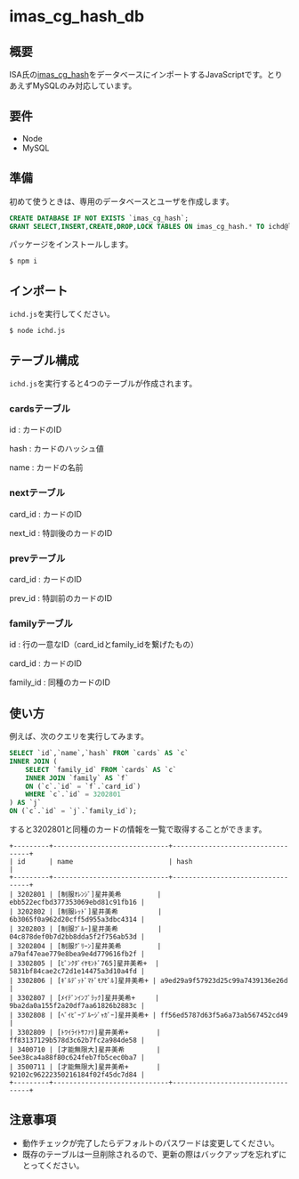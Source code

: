 # imas_cg_hash_db

## 概要

ISA氏の[imas_cg_hash](https://github.com/isaisstillalive/imas_cg_hash)をデータベースにインポートするJavaScriptです。とりあえずMySQLのみ対応しています。

## 要件

- Node
- MySQL

## 準備

初めて使うときは、専用のデータベースとユーザを作成します。

```sql
CREATE DATABASE IF NOT EXISTS `imas_cg_hash`;
GRANT SELECT,INSERT,CREATE,DROP,LOCK TABLES ON imas_cg_hash.* TO ichd@localhost IDENTIFIED BY 'EEXvM/Yc';
```

パッケージをインストールします。

```console
$ npm i
```

## インポート

`ichd.js`を実行してください。

```console
$ node ichd.js
```

## テーブル構成

`ichd.js`を実行すると4つのテーブルが作成されます。

### cardsテーブル

id
: カードのID

hash
: カードのハッシュ値

name
: カードの名前

### nextテーブル

card_id
: カードのID

next_id
: 特訓後のカードのID

### prevテーブル

card_id
: カードのID

prev_id
: 特訓前のカードのID

### familyテーブル

id
: 行の一意なID（card_idとfamily_idを繋げたもの）

card_id
: カードのID

family_id
: 同種のカードのID

## 使い方

例えば、次のクエリを実行してみます。

```sql
SELECT `id`,`name`,`hash` FROM `cards` AS `c`
INNER JOIN (
    SELECT `family_id` FROM `cards` AS `c`
    INNER JOIN `family` AS `f`
    ON (`c`.`id` = `f`.`card_id`)
    WHERE `c`.`id` = 3202801
) AS `j`
ON (`c`.`id` = `j`.`family_id`);
```

すると3202801と同種のカードの情報を一覧で取得することができます。

```console
+---------+-----------------------------+----------------------------------+
| id      | name                        | hash                             |
+---------+-----------------------------+----------------------------------+
| 3202801 | [制服ｵﾚﾝｼﾞ]星井美希         | ebb522ecfbd377353069ebd81c91fb16 |
| 3202802 | [制服ﾚｯﾄﾞ]星井美希          | 6b3065f0a962d20cff5d955a3dbc4314 |
| 3202803 | [制服ﾌﾞﾙｰ]星井美希          | 04c878def0b7d2bb8dda5f2f756ab53d |
| 3202804 | [制服ｸﾞﾘｰﾝ]星井美希         | a79af47eae779e8bea9e4d779616fb2f |
| 3302805 | [ﾋﾟﾝｸﾀﾞｲﾔﾓﾝﾄﾞ765]星井美希+  | 5831bf84cae2c72d1e14475a3d10a4fd |
| 3302806 | [ｷﾞﾙﾃﾞｯﾄﾞﾏﾄﾞﾓｱｾﾞﾙ]星井美希+ | a9ed29a9f57923d25c99a7439136e26d |
| 3302807 | [ﾒｲﾃﾞﾝｲﾝﾌﾞﾗｯｸ]星井美希+     | 9ba2da0a155f2a20df7aa61826b2883c |
| 3302808 | [ﾍﾞｲﾋﾞｰﾌﾞﾙｰｼﾞｬｶﾞｰ]星井美希+ | ff56ed5787d63f5a6a73ab567452cd49 |
| 3302809 | [ﾄﾜｲﾗｲﾄｻﾌｧﾘ]星井美希+       | ff83137129b578d3c62b7fc2a984de58 |
| 3400710 | [才能無限大]星井美希        | 5ee38ca4a88f80c624feb7fb5cec0ba7 |
| 3500711 | [才能無限大]星井美希+       | 92102c96222350216184f02f45dc7d84 |
+---------+-----------------------------+----------------------------------+
```

## 注意事項

- 動作チェックが完了したらデフォルトのパスワードは変更してください。
- 既存のテーブルは一旦削除されるので、更新の際はバックアップを忘れずにとってください。
